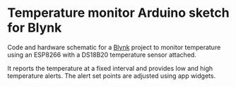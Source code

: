 # Temperature monitor Arduino sketch for Blynk

Code and hardware schematic for a [Blynk](https://www.blynk.cc/) project to monitor temperature using an ESP8266 with a DS18B20 temperature sensor attached.

It reports the temperature at a fixed interval and provides low and high temperature alerts. The alert set points are adjusted using app widgets.

